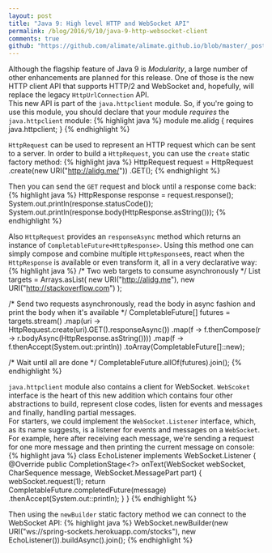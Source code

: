 ```yaml
---
layout: post
title: "Java 9: High level HTTP and WebSocket API"
permalink: /blog/2016/9/10/java-9-http-websocket-client
comments: true
github: "https://github.com/alimate/alimate.github.io/blob/master/_posts/2016-9-10-java-9-http-websocket-client.md"
---
```

Although the flagship feature of Java 9 is *Modularity*, a large number of other enhancements are planned for this release. One of those is the new HTTP client API that supports HTTP/2 and WebSocket and, hopefully, will replace the legacy `HttpUrlConnection` API. <br>
This new API is part of the `java.httpclient` module. So, if you're going to use this module, you should declare that your module *requires* the `java.httpclient` module:
{% highlight java %}
module me.alidg {
    requires java.httpclient;
}
{% endhighlight %}

`HttpRequest` can be used to represent an HTTP request which can be sent to a server. In order to build a `HttpRequest`, you can use the `create` static factory method:
{% highlight java %}
HttpRequest request = HttpRequest
                           .create(new URI("http://alidg.me/"))
                           .GET();
{% endhighlight %}

Then you can send the `GET` request and block until a response come back:
{% highlight java %}
HttpResponse response = request.response();
System.out.println(response.statusCode());
System.out.println(response.body(HttpResponse.asString()));
{% endhighlight %}

Also `HttpRequest` provides an `responseAsync` method which returns an instance of `CompletableFuture<HttpResponse>`. Using this
method one can simply compose and combine multiple `HttpResponse`es, react when the `HttpResponse` is available or
even transform it, all in a very declarative way:
{% highlight java %}
/*
  Two web targets to consume asynchronously
 */
List<URI> targets = Arrays.asList(
        new URI("http://alidg.me"),
        new URI("http://stackoverflow.com")
);

/*
  Send two requests asynchronously, read the body in async fashion
  and print the body when it's available
 */
CompletableFuture<?>[] futures = targets.stream()
        .map(uri -> HttpRequest.create(uri).GET().responseAsync())
        .map(f -> f.thenCompose(r -> r.bodyAsync(HttpResponse.asString())))
        .map(f -> f.thenAccept(System.out::println))
        .toArray(CompletableFuture<?>[]::new);

/*
  Wait until all are done
 */
CompletableFuture.allOf(futures).join();
{% endhighlight %}

`java.httpclient` module also contains a client for WebSocket. `WebScoket` interface is the heart of this new
addition which contains four other abstractions to build, represent close codes, listen for events and messages and finally, handling
partial messages.<br>
For starters, we could implement the `WebSocket.Listener` interface, which, as its name suggests, is a listener for events and messages on a `WebSocket`. For example, here after receiving each message, we're sending a request for one more message and then printing the current message on console:
{% highlight java %}
class EchoListener implements WebSocket.Listener {
    @Override
    public CompletionStage<?> onText(WebSocket webSocket,
                                     CharSequence message,
                                     WebSocket.MessagePart part) {
        webSocket.request(1);
        return CompletableFuture.completedFuture(message)
                                .thenAccept(System.out::println);
    }
}
{% endhighlight %}

Then using the `newBuilder` static factory method we can connect to the WebSocket API:
{% highlight java %}
WebSocket.newBuilder(new URI("ws://spring-sockets.herokuapp.com/stocks"), 
                     new EchoListener()).buildAsync().join();
{% endhighlight %}
